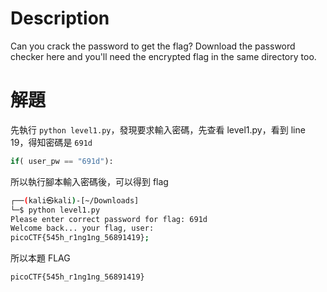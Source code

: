 # Description
Can you crack the password to get the flag? Download the password checker here and you'll need the encrypted flag in the same directory too.


# 解題
先執行 `python level1.py`，發現要求輸入密碼，先查看 level1.py，看到 line 19，得知密碼是 `691d`
```python
if( user_pw == "691d"):
```
所以執行腳本輸入密碼後，可以得到 flag
```bash
┌──(kali㉿kali)-[~/Downloads]
└─$ python level1.py 
Please enter correct password for flag: 691d
Welcome back... your flag, user:
picoCTF{545h_r1ng1ng_56891419};
```

<!-- flag -->
所以本題 FLAG 
```text
picoCTF{545h_r1ng1ng_56891419}
```
